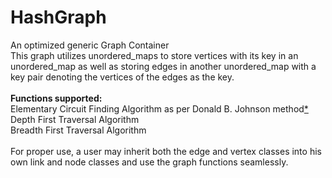# HashGraph
An optimized generic Graph Container
<br>
This graph utilizes unordered_maps to store vertices with its key in an unordered_map as well as storing edges in
 another unordered_map with a key pair denoting the vertices of the edges as the key.
 <br>
 <br>
 <strong>Functions supported:</strong><br> 
 Elementary Circuit Finding Algorithm as per Donald B. Johnson method<a href = "https://www.cs.tufts.edu/comp/150GA/homeworks/hw1/Johnson%2075.PDF">*</a><br>
  Depth First Traversal Algorithm<br> 
  Breadth First Traversal Algorithm<br> 
  <br>
  For proper use, a user may inherit both the edge and vertex classes into his own link and node classes and use 
  the graph functions seamlessly.
 